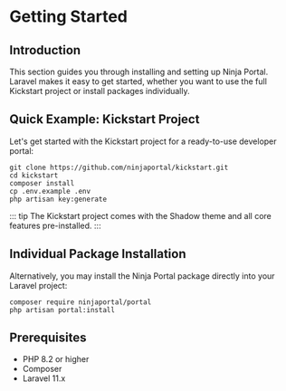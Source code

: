 # Getting Started

<!-- [[toc]] -->

## Introduction
This section guides you through installing and setting up Ninja Portal. Laravel makes it easy to get started, whether you want to use the full Kickstart project or install packages individually.

## Quick Example: Kickstart Project

Let's get started with the Kickstart project for a ready-to-use developer portal:

```shell
git clone https://github.com/ninjaportal/kickstart.git
cd kickstart
composer install
cp .env.example .env
php artisan key:generate
```

::: tip
The Kickstart project comes with the Shadow theme and all core features pre-installed.
:::

## Individual Package Installation

Alternatively, you may install the Ninja Portal package directly into your Laravel project:

```shell
composer require ninjaportal/portal
php artisan portal:install
```

## Prerequisites
- PHP 8.2 or higher
- Composer
- Laravel 11.x


